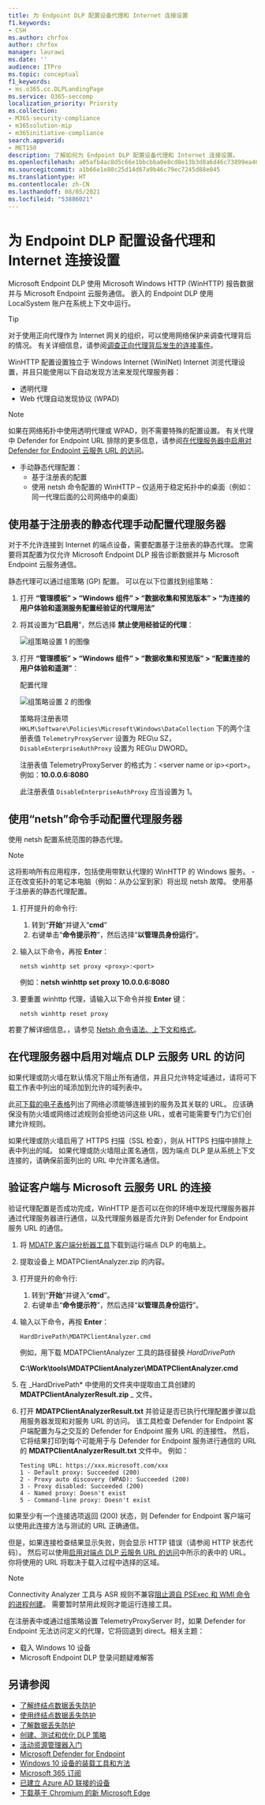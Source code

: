 ```yaml
---
title: 为 Endpoint DLP 配置设备代理和 Internet 连接设置
f1.keywords:
- CSH
ms.author: chrfox
author: chrfox
manager: laurawi
ms.date: ''
audience: ITPro
ms.topic: conceptual
f1_keywords:
- ms.o365.cc.DLPLandingPage
ms.service: O365-seccomp
localization_priority: Priority
ms.collection:
- M365-security-compliance
- m365solution-mip
- m365initiative-compliance
search.appverid:
- MET150
description: 了解如何为 Endpoint DLP 配置设备代理和 Internet 连接设置。
ms.openlocfilehash: a05afb4ac8d5c66e1bbcbba0e8cd8e13b3d8a6d46c73899ea40e5205898036e4
ms.sourcegitcommit: a1b66e1e80c25d14d67a9b46c79ec7245d88e045
ms.translationtype: HT
ms.contentlocale: zh-CN
ms.lasthandoff: 08/05/2021
ms.locfileid: "53886021"
---
```

# <a name="configure-device-proxy-and-internet-connection-settings-for-endpoint-dlp"></a>为 Endpoint DLP 配置设备代理和 Internet 连接设置

Microsoft Endpoint DLP 使用 Microsoft Windows HTTP (WinHTTP) 报告数据并与 Microsoft Endpoint 云服务通信。 嵌入的 Endpoint DLP 使用 LocalSystem 账户在系统上下文中运行。

> [!TIP]
> 对于使用正向代理作为 Internet 网关的组织，可以使用网络保护来调查代理背后的情况。 有关详细信息，请参阅[调查正向代理背后发生的连接事件](/windows/security/threat-protection/microsoft-defender-atp/investigate-behind-proxy)。

WinHTTP 配置设置独立于 Windows Internet (WinINet) Internet 浏览代理设置，并且只能使用以下自动发现方法来发现代理服务器：

- 透明代理
- Web 代理自动发现协议 (WPAD)

> [!NOTE]
> 如果在网络拓扑中使用透明代理或 WPAD，则不需要特殊的配置设置。 有关代理中 Defender for Endpoint URL 排除的更多信息，请参阅[在代理服务器中启用对 Defender for Endpoint 云服务 URL 的访问](#enable-access-to-endpoint-dlp-cloud-service-urls-in-the-proxy-server)。

- 手动静态代理配置：
  - 基于注册表的配置
  - 使用 netsh 命令配置的 WinHTTP – 仅适用于稳定拓扑中的桌面（例如：同一代理后面的公司网络中的桌面）

## <a name="configure-the-proxy-server-manually-using-a-registry-based-static-proxy"></a>使用基于注册表的静态代理手动配置代理服务器

对于不允许连接到 Internet 的端点设备，需要配置基于注册表的静态代理。 您需要将其配置为仅允许 Microsoft Endpoint DLP 报告诊断数据并与 Microsoft Endpoint 云服务通信。

静态代理可以通过组策略 (GP) 配置。 可以在以下位置找到组策略：

1. 打开 **“管理模板” > “Windows 组件” > “数据收集和预览版本” > “为连接的用户体验和遥测服务配置经验证的代理用法”**

2. 将其设置为“**已启用**”，然后选择 **禁止使用经验证的代理**：

   ![组策略设置 1 的图像](../media/atp-gpo-proxy1.png)

3. 打开 **“管理模板” > “Windows 组件” > “数据收集和预览版” > “配置连接的用户体验和遥测”**：

   配置代理

   ![组策略设置 2 的图像](../media/atp-gpo-proxy2.png)

   策略将注册表项 `HKLM\Software\Policies\Microsoft\Windows\DataCollection` 下的两个注册表值 `TelemetryProxyServer` 设置为 REG\u SZ，`DisableEnterpriseAuthProxy` 设置为 REG\u DWORD。

   注册表值 TelemetryProxyServer 的格式为：\<server name or ip\>\<port\>。 例如：**10.0.0.6:8080**

   此注册表值 `DisableEnterpriseAuthProxy` 应当设置为 1。

## <a name="configure-the-proxy-server-manually-using-netsh-command"></a>使用“netsh”命令手动配置代理服务器

使用 netsh 配置系统范围的静态代理。

> [!NOTE]
> 这将影响所有应用程序，包括使用带默认代理的 WinHTTP 的 Windows 服务。 -正在改变拓扑的笔记本电脑（例如：从办公室到家）将出现 netsh 故障。 使用基于注册表的静态代理配置。

1. 打开提升的命令行:
    1. 转到“**开始**”并键入“**cmd**”
    2. 右键单击“**命令提示符**”，然后选择“**以管理员身份运行**”。

2. 输入以下命令，再按 **Enter**：

   `netsh winhttp set proxy <proxy>:<port>`

   例如：**netsh winhttp set proxy 10.0.0.6:8080**

3. 要重置 winhttp 代理，请输入以下命令并按 **Enter** 键：

   `netsh winhttp reset proxy`

若要了解详细信息。，请参见 [Netsh 命令语法、上下文和格式](/windows-server/networking/technologies/netsh/netsh-contexts)。

## <a name="enable-access-to-endpoint-dlp-cloud-service-urls-in-the-proxy-server"></a>在代理服务器中启用对端点 DLP 云服务 URL 的访问

如果代理或防火墙在默认情况下阻止所有通信，并且只允许特定域通过，请将可下载工作表中列出的域添加到允许的域列表中。

此[可下载的电子表格](https://download.microsoft.com/download/8/a/5/8a51eee5-cd02-431c-9d78-a58b7f77c070/mde-urls.xlsx)列出了网络必须能够连接到的服务及其关联的 URL。 应该确保没有防火墙或网络过滤规则会拒绝访问这些 URL，或者可能需要专门为它们创建允许规则。

如果代理或防火墙启用了 HTTPS 扫描（SSL 检查），则从 HTTPS 扫描中排除上表中列出的域。
如果代理或防火墙阻止匿名通信，因为端点 DLP 是从系统上下文连接的，请确保前面列出的 URL 中允许匿名通信。

## <a name="verify-client-connectivity-to-microsoft-cloud-service-urls"></a>验证客户端与 Microsoft 云服务 URL 的连接

验证代理配置是否成功完成，WinHTTP 是否可以在你的环境中发现代理服务器并通过代理服务器进行通信，以及代理服务器是否允许到 Defender for Endpoint 服务 URL 的通信。

1. 将 [MDATP 客户端分析器工具](https://aka.ms/mdatpanalyzer)下载到运行端点 DLP 的电脑上。
2. 提取设备上 MDATPClientAnalyzer.zip 的内容。
3. 打开提升的命令行:
    1. 转到“**开始**”并键入“**cmd**”。
    1. 右键单击“**命令提示符**”，然后选择“**以管理员身份运行**”。
4. 输入以下命令，再按 **Enter**：

   `HardDrivePath\MDATPClientAnalyzer.cmd`

   例如，用下载 MDATPClientAnalyzer 工具的路径替换 *HardDrivePath*

   **C:\Work\tools\MDATPClientAnalyzer\MDATPClientAnalyzer.cmd**

5. 在 _HardDrivePath* 中使用的文件夹中提取由工具创建的 **MDATPClientAnalyzerResult.zip** _ 文件。

6. 打开 **MDATPClientAnalyzerResult.txt** 并验证是否已执行代理配置步骤以启用服务器发现和对服务 URL 的访问。  该工具检查 Defender for Endpoint 客户端配置为与之交互的 Defender for Endpoint 服务 URL 的连接性。 然后，它将结果打印到每个可能用于与 Defender for Endpoint 服务进行通信的 URL 的 **MDATPClientAnalyzerResult.txt** 文件中。 例如：

   ```DOS
   Testing URL: https://xxx.microsoft.com/xxx
   1 - Default proxy: Succeeded (200)
   2 - Proxy auto discovery (WPAD): Succeeded (200)
   3 - Proxy disabled: Succeeded (200)
   4 - Named proxy: Doesn't exist
   5 - Command-line proxy: Doesn't exist
   ```

如果至少有一个连接选项返回 (200) 状态，则 Defender for Endpoint 客户端可以使用此连接方法与测试的 URL 正确通信。

但是，如果连接检查结果显示失败，则会显示 HTTP 错误（请参阅 HTTP 状态代码）。 然后可以使用[启用对端点 DLP 云服务 URL 的访问](#enable-access-to-endpoint-dlp-cloud-service-urls-in-the-proxy-server)中所示的表中的 URL。 你将使用的 URL 将取决于载入过程中选择的区域。

> [!NOTE]
>
> Connectivity Analyzer 工具与 ASR 规则不兼容[阻止源自 PSExec 和 WMI 命令的进程创建](/windows/security/threat-protection/windows-defender-exploit-guard/attack-surface-reduction#attack-surface-reduction-rules)。 需要暂时禁用此规则才能运行连接工具。
>
> 在注册表中或通过组策略设置 TelemetryProxyServer 时，如果 Defender for Endpoint 无法访问定义的代理，它将回退到 direct。相关主题：
>
> - 载入 Windows 10 设备
> - Microsoft Endpoint DLP 登录问题疑难解答

## <a name="see-also"></a>另请参阅

- [了解终结点数据丢失防护](endpoint-dlp-learn-about.md)
- [使用终结点数据丢失防护](endpoint-dlp-using.md)
- [了解数据丢失防护](dlp-learn-about-dlp.md)
- [创建、测试和优化 DLP 策略](create-test-tune-dlp-policy.md)
- [活动资源管理器入门](data-classification-activity-explorer.md)
- [Microsoft Defender for Endpoint](/windows/security/threat-protection/)
- [Windows 10 设备的装载工具和方法](/windows/security/threat-protection/microsoft-defender-atp/configure-endpoints)
- [Microsoft 365 订阅](https://www.microsoft.com/microsoft-365/compare-microsoft-365-enterprise-plans?rtc=1)
- [已建立 Azure AD 联接的设备](/azure/active-directory/devices/concept-azure-ad-join)
- [下载基于 Chromium 的新 Microsoft Edge](https://support.microsoft.com/help/4501095/download-the-new-microsoft-edge-based-on-chromium)
